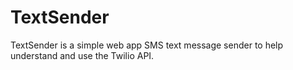TextSender
==========

TextSender is a simple web app SMS text message sender to help understand and use the Twilio API.
